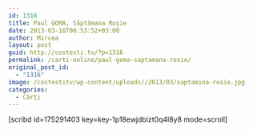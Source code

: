 ```yaml
---
id: 1316
title: Paul GOMA, Săptămana Roşie
date: 2013-03-16T08:53:52+03:00
author: Mircea
layout: post
guid: http://costesti.tv/?p=1316
permalink: /carti-online/paul-goma-saptamana-rosie/
original_post_id:
  - "1316"
image: /costestitv/wp-content/uploads//2013/03/saptamina-rosie.jpg
categories:
  - Cărți
---
```

[scribd id=175291403 key=key-1p18ewjdbizt0q4l8y8 mode=scroll]